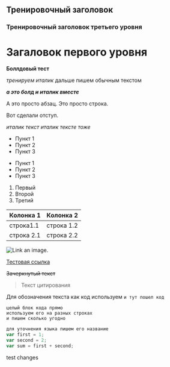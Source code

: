 ## Тренировочный заголовок

### Тренировочный заголовок третьего уровня

# Загаловок первого уровня

**Боллдовый тест**

*тренируем италик* дальше пишем обычным текстом

***а это болд и италик вместе***

А это просто абзац.
Это просто строка.

Вот сделали отступ.

*италик текст*
_италик тексте тоже_

* Пункт 1
* Пункт 2
* Пункт 3

- Пункт 1
- Пункт 2
- Пункт 3
 
 1. Первый
 2. Второй
 3. Третий


 Колонка 1|Колонка 2
 -|-
 строка1.1|строка 1.2
строка 2.1|строка 2.2


![Link an image.](/learn/azure-devops/shared/media/mara.png)


[Тестовая ссылка](https://stackoverflow.com/questions/11183788/in-a-git-repository-how-to-properly-rename-a-directory)

~~Зачеркнутый текст~~

> Текст цитирования


Для обозначения текста как код используем `и тут пошел код`

```
целый блок кода прямо
используем его на разных строках
и пишем сколько угодно
```


```javascript
для уточнения языка пишем его название
var first = 1;
var second = 2;
var sum = first + second;
```

test changes   


